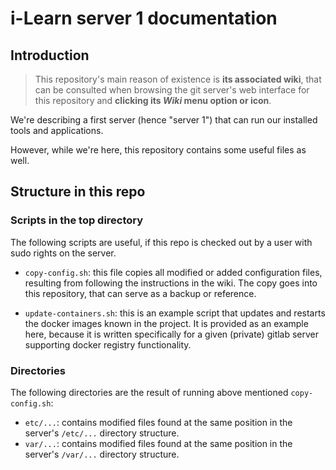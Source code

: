 # i-Learn server 1 documentation

## Introduction

> This repository's main reason of existence is **its associated wiki**, that can be consulted when browsing the git server's
> web interface for this repository and **clicking its *Wiki* menu option or icon**.

We're describing a first server (hence "server 1") that can run our installed tools and applications.

However, while we're here, this repository contains some useful files as well.

## Structure in this repo

### Scripts in the top directory

The following scripts are useful, if this repo is checked out by a user with sudo rights on the server.

- `copy-config.sh`: this file copies all modified or added configuration files, resulting from following the instructions in the wiki.
  The copy goes into this repository, that can serve as a backup or reference.
  
- `update-containers.sh`: this is an example script that updates and restarts the docker images known in the project.
  It is provided as an example here, because it is written specifically for a given (private) gitlab server supporting docker registry functionality.

### Directories

The following directories are the result of running above mentioned `copy-config.sh`:

- `etc/...`: contains modified files found at the same position in the server's `/etc/...` directory structure.
- `var/...`: contains modified files found at the same position in the server's `/var/...` directory structure.
